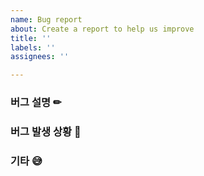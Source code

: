 ```yaml
---
name: Bug report
about: Create a report to help us improve
title: ''
labels: ''
assignees: ''

---
```

### 버그 설명 ✏


### 버그 발생 상황 🚫


### 기타 :sweat_smile:
